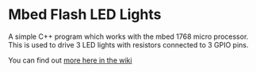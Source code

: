 # Mbed Flash LED Lights

A simple C++ program which works with the mbed 1768 micro processor.
This is used to drive 3 LED lights with resistors connected to 3 GPIO pins.

You can find out [more here in the wiki](https://github.com/SRUK-IoT-Meetup/Meetup2/wiki/What-We-Will-Cover)